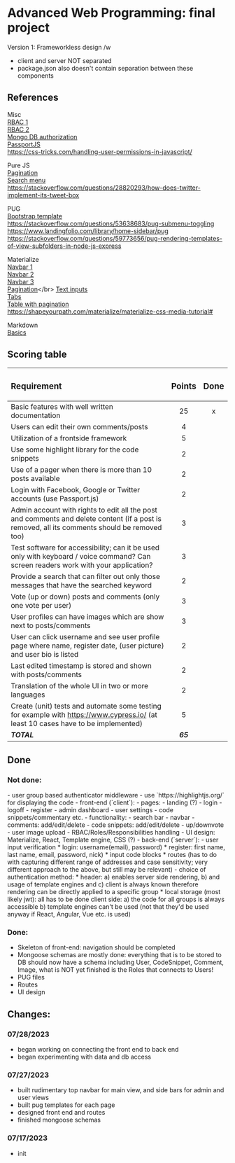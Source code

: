# Advanced Web Programming: final project 
Version 1: Frameworkless design /w 
- client and server NOT separated
- package.json also doesn't contain separation between these components

## References
Misc</br>
[RBAC 1](https://stackoverflow.com/questions/39746718/mongodb-node-js-role-based-access-control-rbac)</br>
[RBAC 2](https://stackoverflow.com/questions/53880700/how-to-create-mongodb-schema-design-while-dealing-with-single-user-account-and-m)</br>
[Mongo DB authorization](https://www.mongodb.com/docs/manual/core/authorization/)</br>
[PassportJS](https://www.developerhandbook.com/blog/passportjs/passport-role-based-authorisation-authentication/)</br>
https://css-tricks.com/handling-user-permissions-in-javascript/

Pure JS</br>
[Pagination](https://www.w3schools.com/howto/howto_css_pagination.asp)</br>
[Search menu](https://www.w3schools.com/howto/howto_js_search_menu.asp)</br>
https://stackoverflow.com/questions/28820293/how-does-twitter-implement-its-tweet-box

PUG</br>
[Bootstrap template](https://riemke.dev/blog/bootstrap-with-pug-template/)</br>
https://stackoverflow.com/questions/53638683/pug-submenu-toggling
https://www.landingfolio.com/library/home-sidebar/pug
https://stackoverflow.com/questions/59773656/pug-rendering-templates-of-view-subfolders-in-node-js-express

Materialize</br>
[Navbar 1](https://ampersandtutorials.com/materialize-css/navbar-in-materialize-css/)</br>
[Navbar 2](https://materializecss.com/navbar.html)</br>
[Navbar 3](https://www.um.es/docencia/barzana/materializecss/navbar.html)</br>
[Pagination](https://materializecss.com/pagination.html#!)</br>
[Text inputs](https://materializecss.com/text-inputs.html)</br>
[Tabs](https://materializecss.com/tabs.html)</br>
[Table with pagination](https://codepen.io/juan1992/pen/pwdoad)</br>
https://shapeyourpath.com/materialize/materialize-css-media-tutorial#

Markdown</br>
[Basics](https://www.markdownguide.org/basic-syntax/)

## Scoring table 
|<h3>Requirement</h3>|<h3>Points</h3>|<h3>Done</h3>|
|:---|:---:|:---:|
|Basic features with well written documentation|25|x|
|Users can edit their own comments/posts|4||
|Utilization of a frontside framework|5||
|Use some highlight library for the code snippets|2||
|Use of a pager when there is more than 10 posts available|2||
|Login with Facebook, Google or Twitter accounts (use Passport.js)|2||
|Admin account with rights to edit all the post and comments and delete content (if a post is removed, all its comments should be removed too)|3||
|Test software for accessibility; can it be used only with keyboard / voice command? Can screen readers work with your application?|3||
|Provide a search that can filter out only those messages that have the searched keyword|2||
|Vote (up or down) posts and comments (only one vote per user)|3||
|User profiles can have images which are show next to posts/comments|3||
|User can click username and see user profile page where name, register date, (user picture) and user bio is listed|2||
|Last edited timestamp is stored and shown with posts/comments|2||
|Translation of the whole UI in two or more languages|2||
|Create (unit) tests and automate some testing for example with https://www.cypress.io/ (at least 10 cases have to be implemented)|5||
|<em><strong>TOTAL</strong></em>|<em><strong>65</strong></em>|<em><strong></strong></em>|

## Done
<h3><strong>Not done:</strong></h3>
- user group based authenticator middleware
- use `https://highlightjs.org/` for displaying the code
- front-end (`client`):
    - pages:
        - landing (?)
        - login
        - logoff
        - register
        - admin dashboard
        - user settings
        - code snippets/commentary etc. 
    - functionality:
        - search bar 
        - navbar
        - comments: add/edit/delete
        - code snippets: add/edit/delete
        - up/downvote
        - user image upload
        - RBAC/Roles/Responsibilities handling 
    - UI design: Materialize, React, Template engine, CSS (?)
- back-end (`server`):
    - user input verification
        * login: username(email), password)
        * register: first name, last name, email, password, nick)
        * input code blocks
        * routes (has to do with capturing different range of addresses and case sensitivity; very different approach to the above, but still may be relevant)
    - choice of authentication method:
        * header: a) enables server side rendering, b) and usage of template engines and c) client is always known therefore rendering can be directly applied to a specific group 
        * local storage (most likely jwt): all has to be done client side: a) the code for all groups is always accessible b) template engines can't be used (not that they'd be used anyway if React, Angular, Vue etc. is used)

<h3><strong>Done:</strong></h3>

- Skeleton of front-end: navigation should be completed
- Mongoose schemas are mostly done: everything that is to be stored to DB should now have a schema including User, CodeSnippet, Comment, Image, what is NOT yet finished is the Roles that connects to Users!
- PUG files
- Routes
- UI design

## Changes:
<h3>07/28/2023</h3>

- began working on connecting the front end to back end
- began experimenting with data and db access
<h3>07/27/2023</h3>

- built rudimentary top navbar for main view, and side bars for admin and user views
- built pug templates for each page
- designed front end and routes
- finished mongoose schemas
<h3>07/17/2023</h3>

- init

